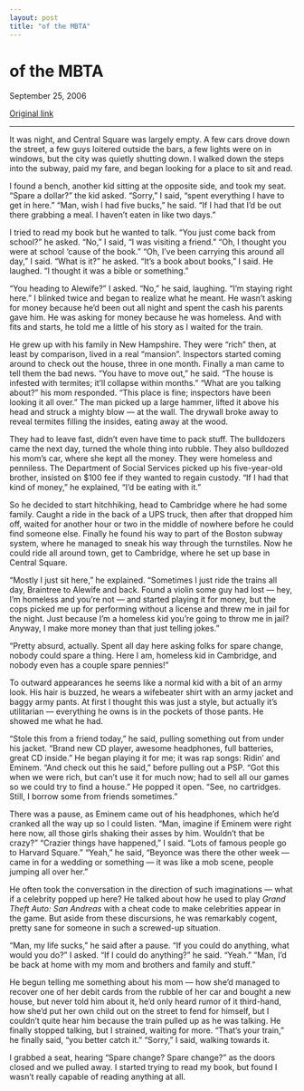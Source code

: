 ```yaml
---
layout: post
title: "of the MBTA"
---
```

of the MBTA
===========

September 25, 2006

[Original link](http://www.aaronsw.com/weblog/ofthembta)

* * * * *

It was night, and Central Square was largely empty. A few cars drove
down the street, a few guys loitered outside the bars, a few lights were
on in windows, but the city was quietly shutting down. I walked down the
steps into the subway, paid my fare, and began looking for a place to
sit and read.

I found a bench, another kid sitting at the opposite side, and took my
seat. “Spare a dollar?” the kid asked. “Sorry,” I said, “spent
everything I have to get in here.” “Man, wish I had five bucks,” he
said. “If I had that I’d be out there grabbing a meal. I haven’t eaten
in like two days.”

I tried to read my book but he wanted to talk. “You just come back from
school?” he asked. “No,” I said, “I was visiting a friend.” “Oh, I
thought you were at school ‘cause of the book.” “Oh, I’ve been carrying
this around all day,” I said. “What is it?” he asked. “It’s a book about
books,” I said. He laughed. “I thought it was a bible or something.”

“You heading to Alewife?” I asked. “No,” he said, laughing. “I’m staying
right here.” I blinked twice and began to realize what he meant. He
wasn’t asking for money because he’d been out all night and spent the
cash his parents gave him. He was asking for money because he was
homeless. And with fits and starts, he told me a little of his story as
I waited for the train.

He grew up with his family in New Hampshire. They were “rich” then, at
least by comparison, lived in a real “mansion”. Inspectors started
coming around to check out the house, three in one month. Finally a man
came to tell them the bad news. “You have to move out,” he said. “The
house is infested with termites; it’ll collapse within months.” “What
are you talking about?” his mom responded. “This place is fine;
inspectors have been looking it all over.” The man picked up a large
hammer, lifted it above his head and struck a mighty blow — at the wall.
The drywall broke away to reveal termites filling the insides, eating
away at the wood.

They had to leave fast, didn’t even have time to pack stuff. The
bulldozers came the next day, turned the whole thing into rubble. They
also bulldozed his mom’s car, where she kept all the money. They were
homeless and penniless. The Department of Social Services picked up his
five-year-old brother, insisted on \$100 fee if they wanted to regain
custody. “If I had that kind of money,” he explained, “I’d be eating
with it.”

So he decided to start hitchhiking, head to Cambridge where he had some
family. Caught a ride in the back of a UPS truck, then after that
dropped him off, waited for another hour or two in the middle of nowhere
before he could find someone else. Finally he found his way to part of
the Boston subway system, where he managed to sneak his way through the
turnstiles. Now he could ride all around town, get to Cambridge, where
he set up base in Central Square.

“Mostly I just sit here,” he explained. “Sometimes I just ride the
trains all day, Braintree to Alewife and back. Found a violin some guy
had lost — hey, I’m homeless and you’re not — and started playing it for
money, but the cops picked me up for performing without a license and
threw me in jail for the night. Just because I’m a homeless kid you’re
going to throw me in jail? Anyway, I make more money than that just
telling jokes.”

“Pretty absurd, actually. Spent all day here asking folks for spare
change, nobody could spare a thing. Here I am, homeless kid in
Cambridge, and nobody even has a couple spare pennies!”

To outward appearances he seems like a normal kid with a bit of an army
look. His hair is buzzed, he wears a wifebeater shirt with an army
jacket and baggy army pants. At first I thought this was just a style,
but actually it’s utilitarian — everything he owns is in the pockets of
those pants. He showed me what he had.

“Stole this from a friend today,” he said, pulling something out from
under his jacket. “Brand new CD player, awesome headphones, full
batteries, great CD inside.” He began playing it for me; it was rap
songs: Ridin’ and Eminem. “And check out this he said,” before pulling
out a PSP. “Got this when we were rich, but can’t use it for much now;
had to sell all our games so we could try to find a house.” He popped it
open. “See, no cartridges. Still, I borrow some from friends sometimes.”

There was a pause, as Eminem came out of his headphones, which he’d
cranked all the way up so I could listen. “Man, imagine if Eminem were
right here now, all those girls shaking their asses by him. Wouldn’t
that be crazy?” “Crazier things have happened,” I said. “Lots of famous
people go to Harvard Square.” “Yeah,” he said, “Beyonce was there the
other week — came in for a wedding or something — it was like a mob
scene, people jumping all over her.”

He often took the conversation in the direction of such imaginations —
what if a celebrity popped up here? He talked about how he used to play
*Grand Theft Auto: San Andreas* with a cheat code to make celebrities
appear in the game. But aside from these discursions, he was remarkably
cogent, pretty sane for someone in such a screwed-up situation.

“Man, my life sucks,” he said after a pause. “If you could do anything,
what would you do?” I asked. “If I could do anything?” he said. “Yeah.”
“Man, I’d be back at home with my mom and brothers and family and
stuff.”

He begun telling me something about his mom — how she’d managed to
recover one of her debit cards from the rubble of her car and bought a
new house, but never told him about it, he’d only heard rumor of it
third-hand, how she’d put her own child out on the street to fend for
himself, but I couldn’t quite hear him because the train pulled up as he
was talking. He finally stopped talking, but I strained, waiting for
more. “That’s your train,” he finally said, “you better catch it.”
“Sorry,” I said, walking towards it.

I grabbed a seat, hearing “Spare change? Spare change?” as the doors
closed and we pulled away. I started trying to read my book, but found I
wasn’t really capable of reading anything at all.
